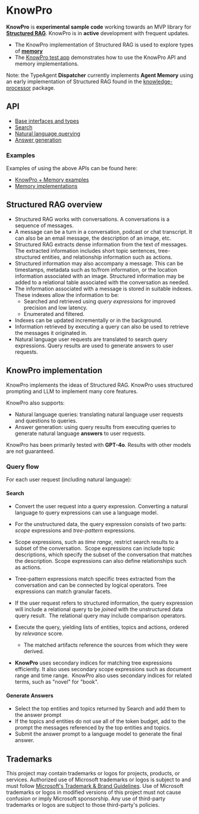# KnowPro

**KnowPro** is **experimental sample code** working towards an MVP library for [**Structured RAG**](#structured-rag-overview). KnowPro is in **active** development with frequent updates.

- The KnowPro implementation of Structured RAG is used to explore types of [**memory**](../memory/README.md)
- The [KnowPro test app](../../examples/chat/README.md) demonstrates how to use the KnowPro API and memory implementations.

Note: the TypeAgent **Dispatcher** currently implements **Agent Memory** using an early implementation of Structured RAG found in the [knowledge-processor](../knowledgeProcessor/README.md) package.

## API

- [Base interfaces and types](./src/interfaces.ts)
- [Search](./src/search.ts)
- [Natural language querying](./src/searchLang.ts)
- [Answer generation](./src/answerGenerator.ts)

### Examples

Examples of using the above APIs can be found here:

- [KnowPro + Memory examples](../../examples/chat/README.md)
- [Memory implementations](../memory/README.md)

## Structured RAG overview

- Structured RAG works with conversations. A conversations is a sequence of messages.
- A message can be a turn in a conversation, podcast or chat transcript. It can also be an email message, the description of an image, etc.
- Structured RAG extracts dense information from the text of messages. The extracted information includes short topic sentences, tree-structured entities, and relationship information such as actions.
- Structured information may also accompany a message. This can be timestamps, metadata such as to/from information, or the location information associated with an image. Structured information may be added to a relational table associated with the conversation as needed.
- The information associated with a message is stored in suitable indexes. These indexes allow the information to be:
  - Searched and retrieved using _query expressions_ for improved precision and low latency.
  - Enumerated and filtered.
- Indexes can be updated incrementally or in the background.
- Information retrieved by executing a query can also be used to retrieve the messages it originated in.
- Natural language user requests are translated to search query expressions. Query results are used to generate answers to user requests.

## KnowPro implementation

KnowPro implements the ideas of Structured RAG. KnowPro uses structured prompting and LLM to implement many core features.

KnowPro also supports:

- Natural language queries: translating natural language user requests and questions to queries.
- Answer generation: using query results from executing queries to generate natural language **answers** to user requests.

KnowPro has been primarily tested with **GPT-4o**. Results with other models are not guaranteed.

### Query flow

For each user request (including natural language):

#### Search

- Convert the user request into a query expression. Converting a natural language to query expressions can use a language model.
- For the unstructured data, the query expression consists of two parts: _scope_ expressions and _tree-pattern_ expressions. 
- Scope expressions, such as _time range_, restrict search results to a subset of the conversation.  Scope expressions can include topic descriptions, which specify the subset of the conversation that matches the description. Scope expressions can also define relationships such as actions.
- Tree-pattern expressions match specific trees extracted from the conversation and can be connected by logical operators. Tree expressions can match granular facets.
- If the user request refers to structured information, the query expression will include a relational query to be _joined_ with the unstructured data query result.  The relational query may include comparison operators.
- Execute the query, yielding lists of entities, topics and actions, ordered by _relevance_ score.

  - The matched artifacts reference the sources from which they were derived.

- **KnowPro** uses secondary indices for matching tree expressions efficiently. It also uses secondary scope expressions such as document range and time range.  KnowPro also uses secondary indices for related terms, such as "novel" for "book". 

#### Generate Answers

- Select the top entities and topics returned by Search and add them to the answer prompt
- If the topics and entities do not use all of the token budget, add to the prompt the messages referenced by the top entities and topics. 
- Submit the answer prompt to a language model to generate the final answer.

## Trademarks

This project may contain trademarks or logos for projects, products, or services. Authorized use of Microsoft
trademarks or logos is subject to and must follow
[Microsoft's Trademark & Brand Guidelines](https://www.microsoft.com/en-us/legal/intellectualproperty/trademarks/usage/general).
Use of Microsoft trademarks or logos in modified versions of this project must not cause confusion or imply Microsoft sponsorship.
Any use of third-party trademarks or logos are subject to those third-party's policies.
